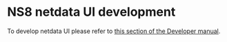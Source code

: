 # NS8 netdata UI development

To develop netdata UI please refer to [this section of the Developer manual](https://nethserver.github.io/ns8-core/ui/modules/#module-ui-development).
